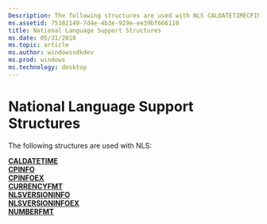 ```yaml
---
Description: The following structures are used with NLS CALDATETIMECPINFOCPINFOEXCURRENCYFMTNLSVERSIONINFONLSVERSIONINFOEXNUMBERFMT
ms.assetid: 75382149-7d4e-4b3e-929e-ee39bf666110
title: National Language Support Structures
ms.date: 05/31/2018
ms.topic: article
ms.author: windowssdkdev
ms.prod: windows
ms.technology: desktop
---
```


# National Language Support Structures

The following structures are used with NLS:

<dl>

[**CALDATETIME**](caldatetime.md)  
[**CPINFO**](/windows/win32/Winnls/ns-winnls-_cpinfo?branch=master)  
[**CPINFOEX**](/windows/win32/Winnls/ns-winnls-_cpinfoexa?branch=master)  
[**CURRENCYFMT**](/windows/win32/Winnls/ns-winnls-_currencyfmta?branch=master)  
[**NLSVERSIONINFO**](/windows/win32/Winnls/ns-winnls-_nlsversioninfo?branch=master)  
[**NLSVERSIONINFOEX**](/windows/win32/Winnls/ns-winnls-_nlsversioninfoex?branch=master)  
[**NUMBERFMT**](/windows/win32/Winnls/ns-winnls-_numberfmta?branch=master)  
</dl>

 

 



